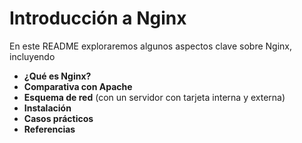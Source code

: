 # Introducción a Nginx  

En este README exploraremos algunos aspectos clave sobre Nginx, incluyendo  

- **¿Qué es Nginx?**  
- **Comparativa con Apache**  
- **Esquema de red** (con un servidor con tarjeta interna y externa)  
- **Instalación**  
- **Casos prácticos**  
- **Referencias**  
